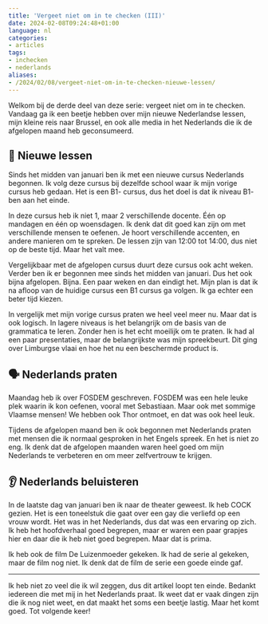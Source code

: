 ```yaml
---
title: 'Vergeet niet om in te checken (III)'
date: 2024-02-08T09:24:48+01:00
language: nl
categories:
- articles
tags:
- inchecken
- nederlands
aliases:
- /2024/02/08/vergeet-niet-om-in-te-checken-nieuwe-lessen/
---
```


Welkom bij de derde deel van deze serie: vergeet niet om in te checken. Vandaag ga ik een beetje hebben over mijn nieuwe Nederlandse lessen, mijn kleine reis naar Brussel, en ook alle media in het Nederlands die ik de afgelopen maand heb geconsumeerd. 

<!--more-->

## 🚌 Nieuwe lessen

Sinds het midden van januari ben ik met een nieuwe cursus Nederlands begonnen. Ik volg deze cursus bij dezelfde school waar ik mijn vorige cursus heb gedaan. Het is een B1- cursus, dus het doel is dat ik niveau B1- ben aan het einde.

In deze cursus heb ik niet 1, maar 2 verschillende docente. Één op mandagen en één op woensdagen. Ik denk dat dit goed kan zijn om met verschillende mensen te oefenen. Je hoort verschillende accenten, en andere manieren om te spreken. De lessen zijn van 12:00 tot 14:00, dus niet op de beste tijd. Maar het valt mee.

Vergelijkbaar met de afgelopen cursus duurt deze cursus ook acht weken. Verder ben ik er begonnen mee sinds het midden van januari. Dus het ook bijna afgelopen. Bijna. Een paar weken en dan eindigt het. Mijn plan is dat ik na afloop van de huidige cursus een B1 cursus ga volgen. Ik ga echter een beter tijd kiezen.

In vergelijk met mijn vorige cursus praten we heel veel meer nu. Maar dat is ook logisch. In lagere niveaus is het belangrijk om de basis van de grammatica te leren. Zonder hen is het echt moeilijk om te praten. Ik had al een paar presentaties, maar de belangrijkste was mijn spreekbeurt. Dit ging over Limburgse vlaai en hoe het nu een beschermde product is.

## 🗣️ Nederlands praten

Maandag heb ik over FOSDEM geschreven. FOSDEM was een hele leuke plek waarin ik kon oefenen, vooral met Sebastiaan. Maar ook met sommige Vlaamse mensen! We hebben ook Thor ontmoet, en dat was ook heel leuk.

Tijdens de afgelopen maand ben ik ook begonnen met Nederlands praten met mensen die ik normaal gesproken in het Engels spreek. En het is niet zo eng. Ik denk dat de afgelopen maanden waren heel goed om mijn Nederlands te verbeteren en om meer zelfvertrouw te krijgen.

## 👂 Nederlands beluisteren

In de laatste dag van januari ben ik naar de theater geweest. Ik heb COCK gezien. Het is een toneelstuk die gaat over een gay die verliefd op een vrouw wordt. Het was in het Nederlands, dus dat was een ervaring op zich. Ik heb het hoofdverhaal goed begrepen, maar er waren een paar grapjes hier en daar die ik heb niet goed begrepen. Maar dat is prima.

Ik heb ook de film De Luizenmoeder gekeken. Ik had de serie al gekeken, maar de film nog niet. Ik denk dat de film de serie een goede einde gaf.

---

Ik heb niet zo veel die ik wil zeggen, dus dit artikel loopt ten einde. Bedankt iedereen die met mij in het Nederlands praat. Ik weet dat er vaak dingen zijn die ik nog niet weet, en dat maakt het soms een beetje lastig. Maar het komt goed. Tot volgende keer!
